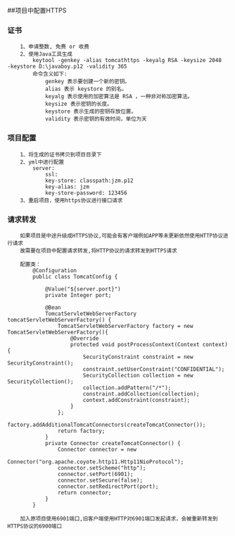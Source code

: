 ##项目中配置HTTPS

### 证书
        1、申请整数, 免费 or 收费
        2、使用Java工具生成
            keytool -genkey -alias tomcathttps -keyalg RSA -keysize 2048  -keystore D:\javaboy.p12 -validity 365
            命令含义如下:
                genkey 表示要创建一个新的密钥。
                alias 表示 keystore 的别名。
                keyalg 表示使用的加密算法是 RSA ，一种非对称加密算法。
                keysize 表示密钥的长度。
                keystore 表示生成的密钥存放位置。
                validity 表示密钥的有效时间，单位为天
### 项目配置
        1、将生成的证书拷贝到项目目录下
        2、yml中进行配置
            server:
                ssl:
                key-store: classpath:jzm.p12
                key-alias: jzm
                key-store-password: 123456
        3、重启项目，使用https协议进行接口请求

### 请求转发
        如果项目是中途升级成HTTPS协议,可能会有客户端例如APP等未更新依然使用HTTP协议进行请求
        故需要在项目中配置请求转发,将HTTP协议的请求转发到HTTPS请求

        配置类：
            @Configuration
            public class TomcatConfig {
            
                @Value("${server.port}")
                private Integer port;
            
                @Bean
                TomcatServletWebServerFactory tomcatServletWebServerFactory() {
                    TomcatServletWebServerFactory factory = new TomcatServletWebServerFactory(){
                        @Override
                        protected void postProcessContext(Context context) {
                            SecurityConstraint constraint = new SecurityConstraint();
                            constraint.setUserConstraint("CONFIDENTIAL");
                            SecurityCollection collection = new SecurityCollection();
                            collection.addPattern("/*");
                            constraint.addCollection(collection);
                            context.addConstraint(constraint);
                        }
                    };
                    factory.addAdditionalTomcatConnectors(createTomcatConnector());
                    return factory;
                }
                private Connector createTomcatConnector() {
                    Connector connector = new
                            Connector("org.apache.coyote.http11.Http11NioProtocol");
                    connector.setScheme("http");
                    connector.setPort(6901);
                    connector.setSecure(false);
                    connector.setRedirectPort(port);
                    return connector;
                }
            }
            
        加入原项目使用6901端口,旧客户端使用HTTP对6901端口发起请求，会被重新转发到HTTPS协议的6900端口